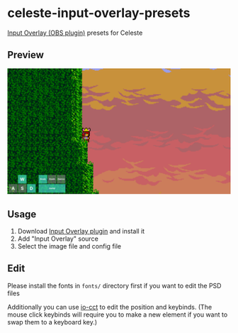# celeste-input-overlay-presets

[Input Overlay (OBS plugin)](https://github.com/univrsal/input-overlay) presets for Celeste

## Preview

![preview](preview.png?)

## Usage

1. Download [Input Overlay plugin](https://github.com/univrsal/input-overlay) and install it
2. Add "Input Overlay" source
3. Select the image file and config file

## Edit

Please install the fonts in `fonts/` directory first if you want to edit the PSD files

Additionally you can use [io-cct](https://github.com/univrsal/input-overlay/wiki/Usage#io-cct) to edit the position and keybinds. (The mouse click keybinds will require you to make a new element if you want to swap them to a keyboard key.)
